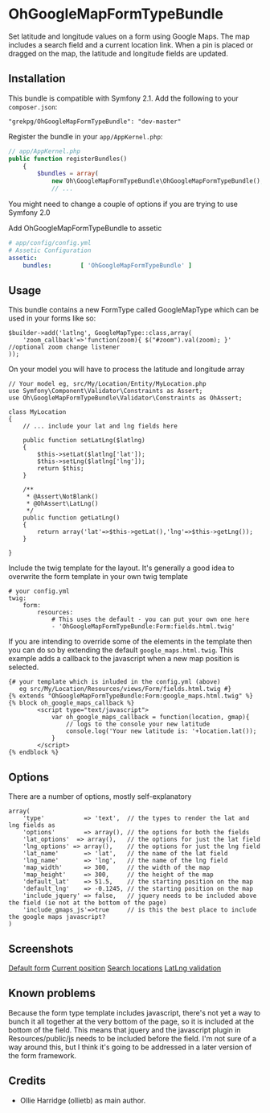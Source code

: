 OhGoogleMapFormTypeBundle
=========================

Set latitude and longitude values on a form using Google Maps. The map includes a search field and a current location link. When a pin is placed or dragged on the map, the latitude and longitude fields are updated.

Installation
------------

This bundle is compatible with Symfony 2.1. Add the following to your `composer.json`:

    "grekpg/OhGoogleMapFormTypeBundle": "dev-master"

Register the bundle in your `app/AppKernel.php`:

```php
// app/AppKernel.php
public function registerBundles()
    {
        $bundles = array(
            new Oh\GoogleMapFormTypeBundle\OhGoogleMapFormTypeBundle(),
            // ...
```

You might need to change a couple of options if you are trying to use Symfony 2.0

Add OhGoogleMapFormTypeBundle to assetic
```yaml
# app/config/config.yml
# Assetic Configuration
assetic:
    bundles:        [ 'OhGoogleMapFormTypeBundle' ]
```

Usage
------------

This bundle contains a new FormType called GoogleMapType which can be used in your forms like so:

    $builder->add('latlng', GoogleMapType::class,array(
        'zoom_callback'=>'function(zoom){ $("#zoom").val(zoom); }' //optional zoom change listener
    ));

On your model you will have to process the latitude and longitude array

    // Your model eg, src/My/Location/Entity/MyLocation.php
    use Symfony\Component\Validator\Constraints as Assert;
    use Oh\GoogleMapFormTypeBundle\Validator\Constraints as OhAssert;

    class MyLocation
    {
        // ... include your lat and lng fields here

        public function setLatLng($latlng)
        {
            $this->setLat($latlng['lat']);
            $this->setLng($latlng['lng']);
            return $this;
        }

        /**
         * @Assert\NotBlank()
         * @OhAssert\LatLng()
         */
        public function getLatLng()
        {
            return array('lat'=>$this->getLat(),'lng'=>$this->getLng());
        }

    }

Include the twig template for the layout. It's generally a good idea to overwrite the form template in your own twig template

    # your config.yml
    twig:
        form:
            resources:
                # This uses the default - you can put your own one here
                - 'OhGoogleMapFormTypeBundle:Form:fields.html.twig'

If you are intending to override some of the elements in the template then you can do so by extending the default `google_maps.html.twig`. This example adds a callback to the javascript when a new map position is selected.

    {# your template which is inluded in the config.yml (above) 
       eg src/My/Location/Resources/views/Form/fields.html.twig #}
    {% extends "OhGoogleMapFormTypeBundle:Form:google_maps.html.twig" %}
    {% block oh_google_maps_callback %}
			<script type="text/javascript">
				var oh_google_maps_callback = function(location, gmap){
                    // logs to the console your new latitude
					console.log('Your new latitude is: '+location.lat());
				}
			</script>	
    {% endblock %}


Options
-------

There are a number of options, mostly self-explanatory

    array(
		'type'           => 'text',  // the types to render the lat and lng fields as
		'options'        => array(), // the options for both the fields
		'lat_options'  => array(),   // the options for just the lat field
		'lng_options' => array(),    // the options for just the lng field
		'lat_name'       => 'lat',   // the name of the lat field
		'lng_name'       => 'lng',   // the name of the lng field
		'map_width'      => 300,     // the width of the map
		'map_height'     => 300,     // the height of the map
		'default_lat'    => 51.5,    // the starting position on the map
		'default_lng'    => -0.1245, // the starting position on the map
		'include_jquery' => false,   // jquery needs to be included above the field (ie not at the bottom of the page)
		'include_gmaps_js'=>true     // is this the best place to include the google maps javascript?
	)

Screenshots
-------

[Default form](https://www.dropbox.com/s/pvoihkkq74imnk3/location-form-1.png)
[Current position](https://www.dropbox.com/s/uhf7fk3mx35j137/location-form-current.png)
[Search locations](https://www.dropbox.com/s/qdft149ggyfil0p/location-form-search.png)
[LatLng validation](https://www.dropbox.com/s/k0xqku5q2gv2nlo/location-form-validation.png)

Known problems
-------

Because the form type template includes javascript, there's not yet a way to bunch it all together at the very bottom of the page, so it is included at the bottom of the field. This means that jquery and the javascript plugin in Resources/public/js needs to be included before the field. I'm not sure of a way around this, but I think it's going to be addressed in a later version of the form framework.

Credits
-------

* Ollie Harridge (ollietb) as main author.
